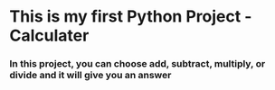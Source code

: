 # This is my first Python Project - Calculater 

### In this project, you can choose add, subtract, multiply, or divide and it will give you an answer
